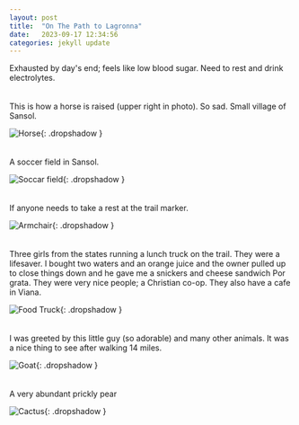 ```yaml
---
layout: post
title:  "On The Path to Lagronna"
date:   2023-09-17 12:34:56
categories: jekyll update
---
```

Exhausted by day's end; feels like low blood sugar.  Need to rest
and drink electrolytes.
<br><br><br>
This is how a horse is raised (upper right in photo).  So sad.
Small village of Sansol.

![Horse](/images/spain/2023-09-17/image0.jpeg){: .dropshadow }
<br><br><br>
A soccer field in Sansol.

![Soccar field](/images/spain/2023-09-17/image1.jpeg){: .dropshadow }
<br><br><br>
If anyone needs to take a rest at the trail marker.

![Armchair](/images/spain/2023-09-17/image2.jpeg){: .dropshadow }
<br><br><br>
Three girls from the states running a lunch truck on the trail.  They were
a lifesaver.  I bought two waters and an orange juice and the owner
pulled up to close things down and he gave me a snickers and cheese sandwich
Por grata.  They were very nice people; a Christian co-op.  They also have a 
cafe in Viana.

![Food Truck](/images/spain/2023-09-17/image3.jpeg){: .dropshadow }
<br><br><br>
I was greeted by this little guy (so adorable) and many other animals. It
was a nice thing to see after walking 14 miles.

![Goat](/images/spain/2023-09-17/image4.jpeg){: .dropshadow }
<br><br><br>
A very abundant prickly pear

![Cactus](/images/spain/2023-09-17/image5.jpeg){: .dropshadow }